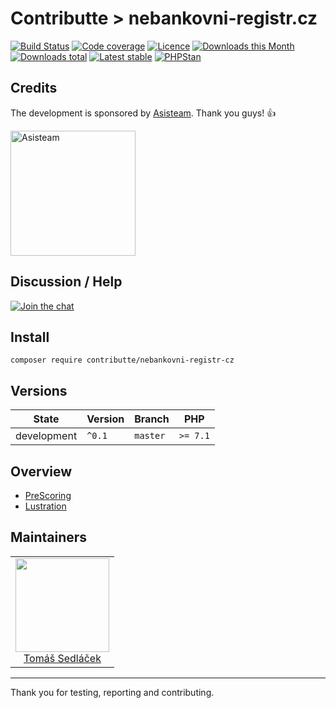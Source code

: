 # Contributte > nebankovni-registr.cz


[![Build Status](https://img.shields.io/travis/contributte/nebankovni-registr-cz.svg?style=flat-square)](https://travis-ci.org/contributte/nebankovni-registr-cz)
[![Code coverage](https://img.shields.io/coveralls/contributte/nebankovni-registr-cz.svg?style=flat-square)](https://coveralls.io/r/contributte/nebankovni-registr-cz)
[![Licence](https://img.shields.io/packagist/l/contributte/nebankovni-registr-cz.svg?style=flat-square)](https://packagist.org/packages/contributte/nebankovni-registr-cz)
[![Downloads this Month](https://img.shields.io/packagist/dm/contributte/nebankovni-registr-cz.svg?style=flat-square)](https://packagist.org/packages/contributte/nebankovni-registr-cz)
[![Downloads total](https://img.shields.io/packagist/dt/contributte/nebankovni-registr-cz.svg?style=flat-square)](https://packagist.org/packages/contributte/nebankovni-registr-cz)
[![Latest stable](https://img.shields.io/packagist/v/contributte/nebankovni-registr-cz.svg?style=flat-square)](https://packagist.org/packages/contributte/nebankovni-registr-cz)
[![PHPStan](https://img.shields.io/badge/PHPStan-enabled-brightgreen.svg?style=flat)](https://github.com/phpstan/phpstan)

## Credits

The development is sponsored by [Asisteam](https://www.asisteam.cz/). Thank you guys! :+1:

<img src="https://www.asisteam.cz/img/logo.svg" width="200" alt="Asisteam" title="Asisteam"/>

## Discussion / Help

[![Join the chat](https://img.shields.io/gitter/room/contributte/contributte.svg?style=flat-square)](http://bit.ly/ctteg)

## Install

```
composer require contributte/nebankovni-registr-cz
```

## Versions

| State       | Version | Branch   | PHP      |
|-------------|---------|----------|----------|
| development | `^0.1`  | `master` | `>= 7.1` |

## Overview

- [PreScoring](https://github.com/contributte/nebankovni-registr-cz/blob/master/.docs/README.md#PreScoring)
- [Lustration](https://github.com/contributte/nebankovni-registr-cz/blob/master/.docs/README.md#Lustration)

## Maintainers

<table>
  <tbody>
    <tr>
      <td align="center">
        <a href="https://github.com/kedlas">
            <img width="150" height="150" src="https://avatars3.githubusercontent.com/u/3510893?s=460&v=4&s=150">
        </a>
        <br/>
        <a href="https://github.com/kedlas">Tomáš Sedláček</a>
      </td>
    </tr>
  </tbody>
</table>

---

Thank you for testing, reporting and contributing.
